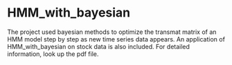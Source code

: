 # HMM_with_bayesian
The project used bayesian methods to optimize the transmat matrix of an HMM model step by step as new time series data appears.
An application of HMM_with_bayesian on stock data is also included. For detailed information, look up the pdf file.
